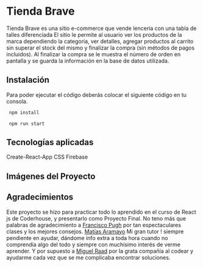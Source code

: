 
# Tienda Brave 

Tienda Brave es una sitio e-commerce que vende lencería con una tabla de talles diferenciada
El sitio le permite al usuario ver los productos de la marca dependiendo la categoría, ver detalles, agregar productos al carrito sin superar el stock del mismo y finalizar la compra (sin métodos de pagos incluidos). Al finalizar la compra se le muestra el número de orden en pantalla y se guarda la información en la base de datos utilizada.


## Instalación

Para poder ejecutar el código deberás colocar el siguiente código en tu consola.

```bash
 npm install
```
```
 npm run start
```

## Tecnologías aplicadas

Create-React-App
CSS
Firebase

## Imágenes del Proyecto

## Agradecimientos
Este proyecto se hizo para practicar todo lo aprendido en el curso de React js de Coderhouse, y presentarlo como Proyecto Final.
No teno más que palabras de agradecimiento a 
[Francisco Pugh](https://github.com/franciscopugh/) por tan espectaculares clases y los mejores consejos. [Matías Aramayo](https://github.com/maramayo95) Mi gran tutor ! siempre pendiente en ayudar, dándome info extra a toda hora cuando no comprendía algo del todo y siempre con muchísimo interés de verme aprender. Y por supuesto a [Miguel Raad](https://github.com/miguelraad28) por la grata compañía al codear y ayudarme cada vez que se me complicaba encontrar soluciones.
